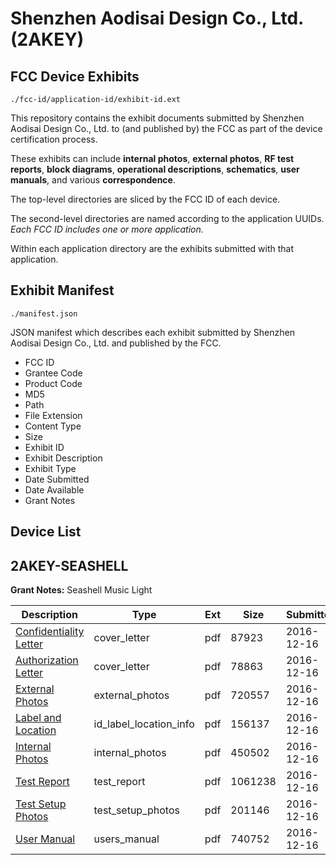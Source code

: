 # Shenzhen Aodisai Design Co., Ltd. (2AKEY)
## FCC Device Exhibits

```
./fcc-id/application-id/exhibit-id.ext
```

This repository contains the exhibit documents submitted by Shenzhen Aodisai Design Co., Ltd. to (and published by) the FCC as part of the device certification process.

These exhibits can include **internal photos**, **external photos**, **RF test reports**, **block diagrams**, **operational descriptions**, **schematics**, **user manuals**, and various **correspondence**.

The top-level directories are sliced by the FCC ID of each device.

The second-level directories are named according to the application UUIDs. *Each FCC ID includes one or more application.*

Within each application directory are the exhibits submitted with that application. 

## Exhibit Manifest

```
./manifest.json
```

JSON manifest which describes each exhibit submitted by Shenzhen Aodisai Design Co., Ltd. and published by the FCC.

- FCC ID
- Grantee Code
- Product Code
- MD5
- Path
- File Extension
- Content Type
- Size
- Exhibit ID
- Exhibit Description
- Exhibit Type
- Date Submitted
- Date Available
- Grant Notes

## Device List
## 2AKEY-SEASHELL
**Grant Notes:** Seashell Music Light

| Description | Type | Ext | Size | Submitted | Available |
| ----------- | ---- | --- | ---- | --------- | --------- |
| [Confidentiality Letter](2AKEY-SEASHELL/4e41507152748db5a910381d34471574/3231514.pdf) | cover_letter | pdf | 87923 | 2016-12-16 | 2016-12-16 |
| [Authorization Letter](2AKEY-SEASHELL/4e41507152748db5a910381d34471574/3231515.pdf) | cover_letter | pdf | 78863 | 2016-12-16 | 2016-12-16 |
| [External Photos](2AKEY-SEASHELL/4e41507152748db5a910381d34471574/3231510.pdf) | external_photos | pdf | 720557 | 2016-12-16 | 2016-12-16 |
| [Label and Location](2AKEY-SEASHELL/4e41507152748db5a910381d34471574/3231517.pdf) | id_label_location_info | pdf | 156137 | 2016-12-16 | 2016-12-16 |
| [Internal Photos](2AKEY-SEASHELL/4e41507152748db5a910381d34471574/3231511.pdf) | internal_photos | pdf | 450502 | 2016-12-16 | 2016-12-16 |
| [Test Report](2AKEY-SEASHELL/4e41507152748db5a910381d34471574/3231516.pdf) | test_report | pdf | 1061238 | 2016-12-16 | 2016-12-16 |
| [Test Setup Photos](2AKEY-SEASHELL/4e41507152748db5a910381d34471574/3231512.pdf) | test_setup_photos | pdf | 201146 | 2016-12-16 | 2016-12-16 |
| [User Manual](2AKEY-SEASHELL/4e41507152748db5a910381d34471574/3231513.pdf) | users_manual | pdf | 740752 | 2016-12-16 | 2016-12-16 |
